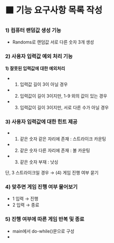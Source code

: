 # ⬛ 기능 요구사항 목록 작성

### 1) **컴퓨터 랜덤값 생성 기능**

- Randoms로 랜덤값 서로 다른 숫자 3개 생성

### 2) **사용자 입력값 예외 처리 기능**

**1) 잘못된 입력값에 대한 예외처리**

- 1) 입력값 길이 3이 아닐 경우
- 2) 입력값이 길이 3이지만, 1-9 외의 값이 있는 경우
- 3) 입력값이 길이 3이지만, 서로 다른 수가 아닐 경우

### **3) 사용자 입력값에 대한 힌트 제공**

- 1) 같은 숫자 같은 자리에 존재 : 스트라이크 카운팅
- 2) 같은 숫자 다른 자리에 존재 : 볼 카운팅
- 3) 같은 숫자 부재 : 낫싱

단, 3 스트라이크일 경우 → (4) 게임 진행 여부 묻기

### **4) 맞추면 게임 진행 여부 물어보기**

- 1 입력 → 진행
- 2 입력 → 종료

### **5) 진행 여부에 따른 게임 반복 및 종료**

- main에서 do-while()문으로 구성
- 